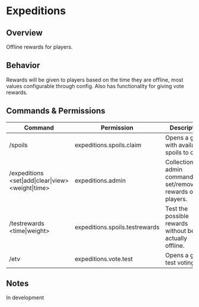 # Expeditions

## Overview

Offline rewards for players.

## Behavior

Rewards will be given to players based on the time they are offline, most values configurable through config. Also has functionality for giving vote rewards.
## Commands & Permissions

| Command | Permission | Description |
| ------------- | ------------- | ------------- |
| /spoils | expeditions.spoils.claim | Opens a gui with available spoils to claim. |
| /expeditions <set\|add\|clear\|view> <player> <weight\|time> <number> | expeditions.admin | Collection of admin commands to set/remove/etc rewards of players. |
| /testrewards <time\|weight> <number> | expeditions.spoils.testrewards | Test the possible rewards without being actually offline. |
| /etv | expeditions.vote.test | Opens a gui to test voting. |

## Notes

In development
